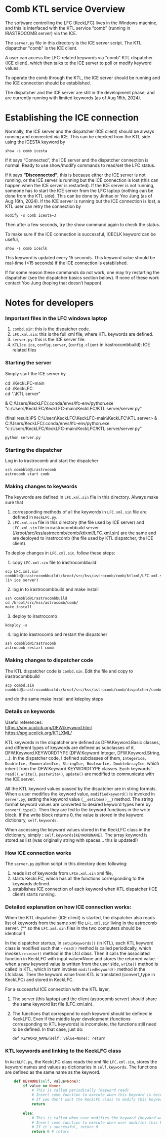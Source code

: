 # Comb KTL service Overview

The software controlling the LFC (KeckLFC) lives in the Windows machine, and this is interfaced with the KTL service “comb” (running in IRASTROCOMB server) via the ICE. 

The `server.py` file in this directory is the ICE server script. 
The KTL dispatcher "comb" is the ICE client.

A user can access the LFC-related keywords via "comb" KTL dispatcher (ICE client),
which then talks to the ICE server to poll or modify keyword values.

To operate the comb through the KTL, the ICE server should be running and the ICE connection should be established. 

The dispatcher and the ICE server are still in the development phase, and are currently running with limited keywords (as of Aug 16th, 2024). 

# Establishing the ICE connection

Normally, the ICE server and the dispatcher (ICE client) should be always running and connected via ICE. This can be checked from the KTL side using the ICESTA keyword by

```show -s comb icesta```

If it says “Connected”, the ICE server and the dispatcher connection is normal. Ready to use show/modify commands to read/set the LFC status.

If it says **“Disconnected”**, this is because either the ICE server is not running, or the ICE server is running but the ICE connection is lost (this can happen when the ICE server is restarted). If the ICE server is not running, someone has to start the ICE server from the LFC laptop (nothing can be done from the KTL side). This can be done by Jinhao or Yoo Jung (as of Aug 16th, 2024). If the ICE server is running but the ICE connection is lost, a KTL user can retry the connection by

```modify -s comb icesta=3```

Then after a few seconds, try the show command again to check the status. 

To make sure if the ICE connection is successful, ICECLK keyword can be useful,

```show -s comb iceclk```

This keyword is updated every 15 seconds. This keyword value should be real-time (<15 seconds) if the ICE connection is established.

If for some reason these commands do not work, one may try restarting the dispatcher (see the dispatcher basics section below). If none of these work contact Yoo Jung (hoping that doesn’t happen)

# Notes for developers

### Important files in the LFC windows laptop

1. `combd.sin`: this is the dispatcher code.
2. `LFC.xml.sin`: this is the full xml file, where KTL keywords are defined. 
3. `server.py`: this is the ICE server file.
4. `KTLIce.ice`, `config.server`, (`config.client` in irastrocombbuild): ICE related files


### Starting the server
Simply start the ICE server by

cd .\KeckLFC-main  
cd .\KeckLFC   
cd ".\KTL server\" 

& C:/Users/KeckLFC/.conda/envs/lfc-env/python.exe "c:/Users/KeckLFC/KeckLFC-main/KeckLFC/KTL server/server.py"          

(final result:)PS C:\Users\KeckLFC\KeckLFC-main\KeckLFC\KTL server> & C:/Users/KeckLFC/.conda/envs/lfc-env/python.exe "c:/Users/KeckLFC/KeckLFC-main/KeckLFC/KTL server/server.py"

``` 
python server.py
```

### Starting the dispatcher
Log in to irastrocomb and start the dispatcher
``` 
ssh combbld@irastrocomb
astrocomb start comb
```

### Making changes to keywords 

The keywords are defined in `LFC.xml.sin` file in this directory.
Always make sure that 
1. corresponding methods of all the keywords in `LFC.xml.sin` file are defined in `KeckLFC.py`.
2. `LFC.xml.sin` file in this directory (the file used by ICE server) and `LFC.xml.sin` file in irastrocombbuild server (/kroot/src/kss/astrocomb/comb/ktlxml/LFC.xml.sin) are the same and are deployed to irastrocomb (the file used by KTL dispatcher, the ICE client).

To deploy changes in `LFC.xml.sin`, follow these steps:
1. copy `LFC.xml.sin` file to irastrocombbuild
``` 
scp LFC.xml.sin combbld@irastrocombbuild:/kroot/src/kss/astrocomb/comb/ktlxml/LFC.xml.sin (in ice server)
```
2. log in to irastrocombbuild and make install
``` 
ssh combbld@irastrocombbuild
cd /kroot/src/kss/astrocomb/comb/
make install
```
3. deploy to irastrocomb
``` 
kdeploy -a
```
4. log into irastrocomb and restart the dispatcher
``` 
ssh combbld@irastrocomb
astrocomb restart comb
```


### Making changes to dispatcher code

The KTL dispatcher code is `combd.sin`.
Edit the file and copy to irastrocombbuild
``` 
scp combd.sin combbld@irastrocombbuild:/kroot/src/kss/astrocomb/comb/dispatcher/combd.sin`
```
and do the same make install and kdeploy steps


### Details on keywords

Useful references:  
https://spg.ucolick.org/DFW/keyword.html  
https://spg.ucolick.org/KTLXML/  

KTL keywords in the dispatcher are defined as DFW.Keyword.Basic classes, and different types of keywords are defined as subclasses of it, DFW.Keyword.KEYWORDTYPE (DFW.Keyword.Integer, DFW.Keyword.String, ...). In the dispatcher code, I defined subclasses of them, `IntegerIce, DoubleIce, EnumeratedIce, StringIce, BooleanIce, DoubleArrayIce`, which inherit from the DFW.Keyword.KEYWORDTYPE classes. Each keywords' `read()`, `write()`, `postwrite()`, `update()` are modified to communicate with the ICE server. 

All the KTL keyword values passed by the dispatcher are in string formats. When a user modifies the keyword value, `modifiedkeyword()` is invoked in `server.py`, setting the keyword value (`__setitem()__`) method. The string format keyword values are converted to desired keyword types here by `convert_type()`. Then they are fed to the keyword functions in the write block. If the write block returns 0, the value is stored in the keyword dictionary, `self.keywords`.

When accessing the keyword values stored in the KeckLFC class in the dictionary, simply : `self.keywords[KEYWORDNAME]`. The array keyword is stored as list (was originally string with spaces... this is updated!)


### How ICE connection works

The `server.py` python script in this directory does following:

1. reads list of keywords from `LFCm.xml.sin` xml file,
2. starts KeckLFC, which has all the functions corresponding to the keywords defined.
3. establishes ICE connection of each keyword when KTL dispatcher (ICE client) starts running.
   

### Detailed explanation on how ICE connection works:

When the KTL dispatcher (ICE client) is started, the dispatcher also reads list of keywords from the same xml file `LFC.xml.sin` living in the astrocomb server.
(** so the `LFC.xml.sin` files in the two computers should be identical!)

In the dispatcher startup, 
In `setupKeywords()` (in KTL), each KTL keyword class is modified such that
    - `read()` method is called periodically, which invokes `receive()` method in the LfcI class. Then it calls the associated function in KeckLFC with input value=None and stores the returned value.
    - when a new keyword value is written from the user side, `write()` method is called in KTL, which in turn invokes `modifiedkeyword()` method in the LfcIclass. Then the keyword value from KTL is translated (convert_type in KeckLFC) and stored in KeckLFC.


For a successful ICE connection with the KTL layer,
1. The server (this laptop) and the client (astrocomb server) should share the same keyword list file (LFC.xml.sin).
2. The functions that correspond to each keyword should be defined in KeckLFC. Even if the middle layer development (functions corresponding to KTL keywords) is incomplete, the functions still need to be defined. In that case, just do:
    
     `def KEYWORD_NAME(self, value=None): return`



### KTL keywords and linking to the KeckLFC class

In `KeckLFC.py`, the KeckLFC class reads the xml file `LFC.xml.sin`, stores the keyword names and values as dictionaries in `self.keywords`.
The functions are defined as the same name as the keyword.

``` ruby
    def KEYWORD(self, value=None):
        if value == None: 
            # This is called periodically (keyword read)
            # Insert some function to execute when this keyword is being read and return the value
            # If you don't want the KeckLFC class to modify this keyword (such as ICESTA, the keyword showing the status of the ICE connection), no need to return a value               
            return 
        
        else:
            # This is called when user modifies the keyword (keyword write)
            # Insert some function to execute when user modifies this keyword
            # If it's successful, return 0
            return 0 # return 
```

